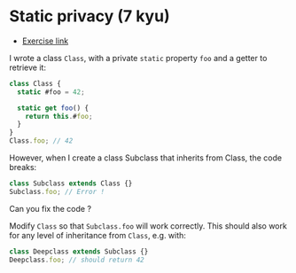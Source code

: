 # Static privacy (7 kyu)

- [Exercise link](https://www.codewars.com/kata/652a19cd7e92f356f437d059)

I wrote a class `Class`, with a private `static` property `foo` and a getter to retrieve it:

```javascript
class Class {
  static #foo = 42;

  static get foo() {
    return this.#foo;
  }
}
Class.foo; // 42
```

However, when I create a class Subclass that inherits from Class, the code breaks:

```javascript
class Subclass extends Class {}
Subclass.foo; // Error !
```

Can you fix the code ?

Modify `Class` so that `Subclass.foo` will work correctly. This should also work for any level of inheritance from `Class`, e.g. with:

```javascript
class Deepclass extends Subclass {}
Deepclass.foo; // should return 42
```
